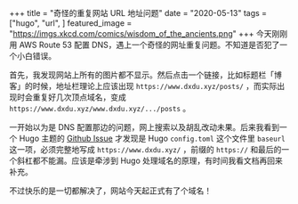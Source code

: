 +++
title = "奇怪的重复网站 URL 地址问题"
date = "2020-05-13"
tags = ["hugo",
        "url",
        ]
featured_image = "https://imgs.xkcd.com/comics/wisdom_of_the_ancients.png"
+++
今天刚刚用 AWS Route 53 配置 DNS，遇上一个奇怪的网址重复问题。不知道是否犯了一个小白错误。

首先，我发现网站上所有的图片都不显示。然后点击一个链接，比如标题栏「博客」的时候，地址栏理论上应该出现 `https://www.dxdu.xyz/posts/` ，而实际出现时会重复好几次顶点域名，变成 `https://www.dxdu.xyz/www.dxdu.xyz/.../posts` 。

一开始以为是 DNS 配置那边的问题，网上搜索以及胡乱改动未果。后来我看到一个 Hugo 主题的 [Github Issue](https://github.com/gcushen/hugo-academic/issues/111) 才发现是 Hugo `config.toml` 这个文件里 `baseurl` 这一项，必须完整地写成 `https://www.dxdu.xyz/` ，前缀的 `https://` 和最后的一个斜杠都不能漏。应该是牵涉到 Hugo 处理域名的原理，有时间我看文档再回来补充。

不过快乐的是一切都解决了，网站今天起正式有了个域名！